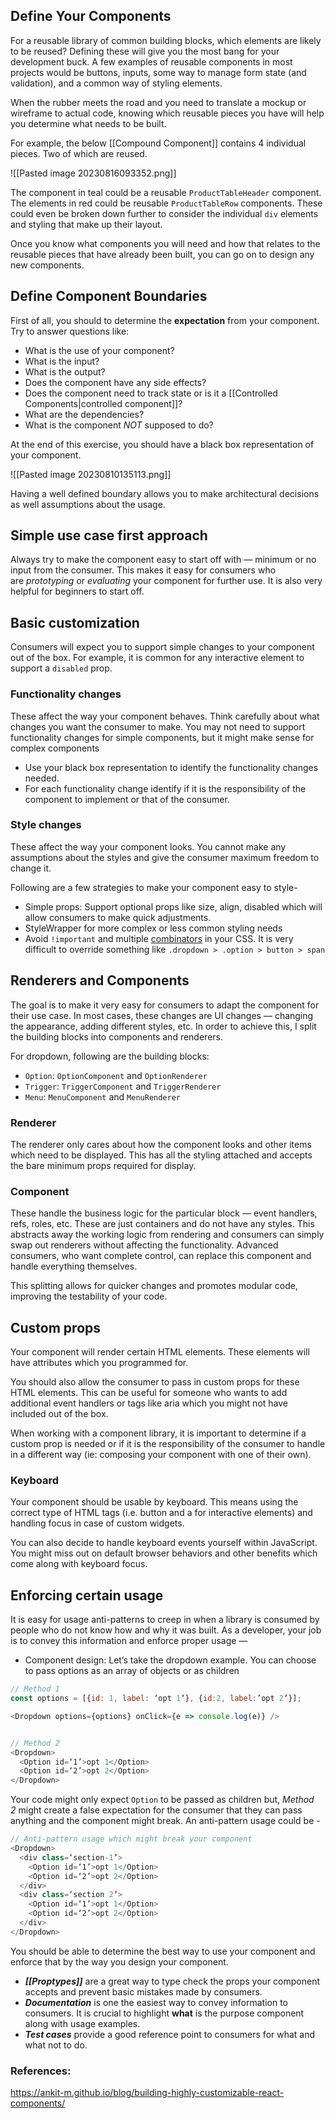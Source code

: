 ## Define Your Components 
For a reusable library of common building blocks, which elements are likely to be reused? Defining these will give you the most bang for your development buck. A few examples of reusable components in most projects would be buttons, inputs, some way to manage form state (and validation), and a common way of styling elements.

When the rubber meets the road and you need to translate a mockup or wireframe to actual code, knowing which reusable pieces you have will help you determine what needs to be built.

For example, the below [[Compound Component]] contains 4 individual pieces. Two of which are reused. 

![[Pasted image 20230816093352.png]]

The component in teal could be a reusable `ProductTableHeader` component. The elements in red could be reusable `ProductTableRow` components. These could even be broken down further to consider the individual `div` elements and styling that make up their layout.

Once you know what components you will need and how that relates to the reusable pieces that have already been built, you can go on to design any new components.

## Define Component Boundaries

First of all, you should to determine the **expectation** from your component. Try to answer questions like:

- What is the use of your component?
- What is the input?
- What is the output?
- Does the component have any side effects?
- Does the component need to track state or is it a [[Controlled Components|controlled component]]?
- What are the dependencies?
- What is the component _NOT_ supposed to do?

At the end of this exercise, you should have a black box representation of your component.

![[Pasted image 20230810135113.png]]

Having a well defined boundary allows you to make architectural decisions as well assumptions about the usage.

## Simple use case first approach

Always try to make the component easy to start off with — minimum or no input from the consumer. This makes it easy for consumers who are _prototyping_ or _evaluating_ your component for further use. It is also very helpful for beginners to start off.

## Basic customization

Consumers will expect you to support simple changes to your component out of the box. For example, it is common for any interactive element to support a `disabled` prop.

### Functionality changes 
These affect the way your component behaves. Think carefully about what changes you want the consumer to make. You may not need to support functionality changes for simple components, but it might make sense for complex components
- Use your black box representation to identify the functionality changes needed.
- For each functionality change identify if it is the responsibility of the component to implement or that of the consumer.

### Style changes

These affect the way your component looks. You cannot make any assumptions about the styles and give the consumer maximum freedom to change it.

Following are a few strategies to make your component easy to style-

- Simple props: Support optional props like size, align, disabled which will allow consumers to make quick adjustments.
- StyleWrapper for more complex or less common styling needs
- Avoid `!important` and multiple [combinators](https://developer.mozilla.org/en-US/docs/Web/CSS/CSS_Selectors#Combinators) in your CSS. It is very difficult to override something like `.dropdown > .option > button > span`

## Renderers and Components

The goal is to make it very easy for consumers to adapt the component for their use case. In most cases, these changes are UI changes — changing the appearance, adding different styles, etc. In order to achieve this, I split the building blocks into components and renderers.

For dropdown, following are the building blocks:

- `Option`: `OptionComponent` and `OptionRenderer`
- `Trigger`: `TriggerComponent` and `TriggerRenderer`
- `Menu`: `MenuComponent` and `MenuRenderer`

### Renderer

The renderer only cares about how the component looks and other items which need to be displayed. This has all the styling attached and accepts the bare minimum props required for display.

### Component

These handle the business logic for the particular block — event handlers, refs, roles, etc. These are just containers and do not have any styles. This abstracts away the working logic from rendering and consumers can simply swap out renderers without affecting the functionality. Advanced consumers, who want complete control, can replace this component and handle everything themselves.

This splitting allows for quicker changes and promotes modular code, improving the testability of your code.

## Custom props

Your component will render certain HTML elements. These elements will have attributes which you programmed for.

You should also allow the consumer to pass in custom props for these HTML elements. This can be useful for someone who wants to add additional event handlers or tags like aria which you might not have included out of the box. 

When working with a component library, it is important to determine if a custom prop is needed or if it is the responsibility of the consumer to handle in a different way (ie: composing your component with one of their own).

### Keyboard

Your component should be usable by keyboard. This means using the correct type of HTML tags (i.e. button and a for interactive elements) and handling focus in case of custom widgets.

You can also decide to handle keyboard events yourself within JavaScript. You might miss out on default browser behaviors and other benefits which come along with keyboard focus.

## Enforcing certain usage

It is easy for usage anti-patterns to creep in when a library is consumed by people who do not know how and why it was built. As a developer, your job is to convey this information and enforce proper usage —

- Component design: Let’s take the dropdown example. You can choose to pass options as an array of objects or as children

```js
// Method 1
const options = [{id: 1, label: ‘opt 1’}, {id:2, label:’opt 2’}];

<Dropdown options={options} onClick={e => console.log(e)} />


// Method 2
<Dropdown>
  <Option id=‘1’>opt 1</Option>
  <Option id=‘2’>opt 2</Option>
</Dropdown>
```

Your code might only expect `Option` to be passed as children but, _Method 2_ might create a false expectation for the consumer that they can pass anything and the component might break. An anti-pattern usage could be -

```js
// Anti-pattern usage which might break your component
<Dropdown>
  <div class=‘section-1’>
    <Option id=‘1’>opt 1</Option>
    <Option id=‘2’>opt 2</Option>
  </div>
  <div class=‘section 2’>
    <Option id=‘1’>opt 1</Option>
    <Option id=‘2’>opt 2</Option>
  </div>
</Dropdown>
```

You should be able to determine the best way to use your component and enforce that by the way you design your component.

- ***[[Proptypes]]*** are a great way to type check the props your component accepts and prevent basic mistakes made by consumers.
- ***Documentation*** is one the easiest way to convey information to consumers. It is crucial to highlight **what** is the purpose component along with usage examples.
- ***Test cases*** provide a good reference point to consumers for what and what not to do.


### References:
https://ankit-m.github.io/blog/building-highly-customizable-react-components/